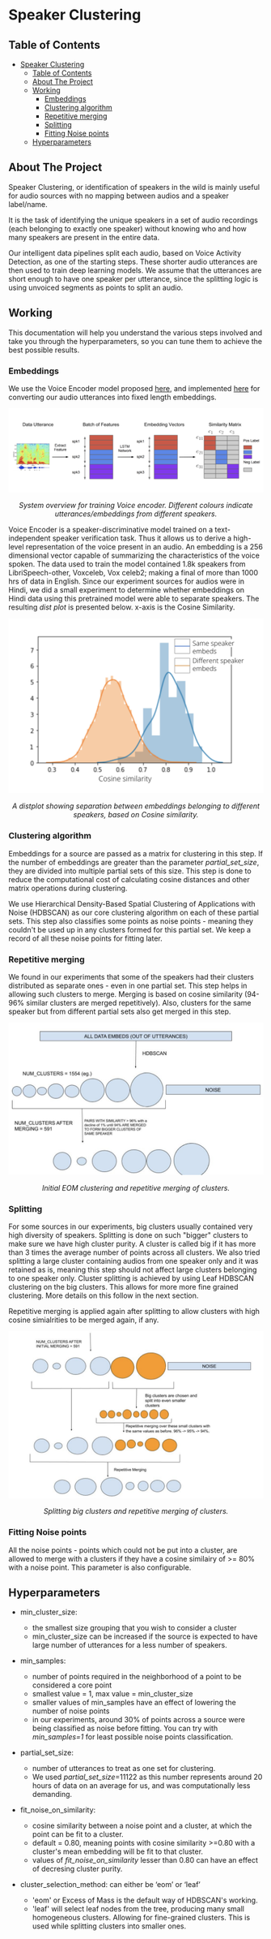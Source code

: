 # Speaker Clustering

<!-- TABLE OF CONTENTS -->
## Table of Contents

- [Speaker Clustering](#speaker-clustering)
  - [Table of Contents](#table-of-contents)
  - [About The Project](#about-the-project)
  - [Working](#working)
    - [Embeddings](#embeddings)
    - [Clustering algorithm](#clustering-algorithm)
    - [Repetitive merging](#repetitive-merging)
    - [Splitting](#splitting)
    - [Fitting Noise points](#fitting-noise-points)
  - [Hyperparameters](#hyperparameters)


<!-- ABOUT THE PROJECT -->
## About The Project

Speaker Clustering, or identification of speakers in the wild is mainly useful for audio sources with no mapping between audios and a speaker label/name.

It is the task of identifying the unique speakers in a set of audio recordings (each belonging to exactly one speaker) without knowing who and how many speakers are present in the entire data. 

Our intelligent data pipelines split each audio, based on Voice Activity Detection, as one of the starting steps. These shorter audio utterances are then used to train deep learning models. We assume that the utterances are short enough to have one speaker per utterance, since the splitting logic is using unvoiced segments as points to split an audio.


<!-- WORKING -->
## Working

This documentation will help you understand the various steps involved and take you through the hyperparameters, so you can tune them to achieve the best possible results.

### Embeddings
We use the Voice Encoder model proposed [here](https://arxiv.org/abs/1710.10467), and implemented [here](https://github.com/resemble-ai/Resemblyzer) for converting our audio utterances into fixed length embeddings.

![System Overview](img/embeddings_ge2e.png)
<p align="center">

</p>
<p align="center">
<i>System overview for training Voice encoder. Different colours indicate utterances/embeddings from different speakers.</i> 
</p>



Voice Encoder is a speaker-discriminative model trained on a text-independent speaker verification task. Thus it allows us to derive a high-level representation of the voice present in an audio. An embedding is a 256 dimensional vector capable of summarizing the characteristics of the voice spoken. The data used to train the model contained 1.8k speakers from LibriSpeech-other, Voxceleb, Vox celeb2; making a final of more than 1000 hrs of data in English. Since our experiment sources for audios were in Hindi, we did a small experiment to determine whether embeddings on Hindi data using this pretrained model were able to separate speakers. The resulting _dist plot_ is presented below. x-axis is the Cosine Similarity.

![Distplot](img/speaker_vocoder_exp.png)

<p align="center">
</p>
<p align="center">
<i>A distplot showing separation between embeddings belonging to different speakers, based on Cosine similarity.</i> 
</p>

### Clustering algorithm

Embeddings for a source are passed as a matrix for clustering in this step.
If the number of embeddings are greater than the parameter _partial_set_size_, they are divided into multiple partial sets of this size. This step is done to reduce the computational cost of calculating cosine distances and other matrix operations during clustering.

We use Hierarchical Density-Based Spatial Clustering of Applications with Noise (HDBSCAN) as our core clustering algorithm on each of these partial sets.
This step also classifies some points as noise points - meaning they couldn't be used up in any clusters formed for this partial set. We keep a record of all these noise points for fitting later.

### Repetitive merging
We found in our experiments that some of the speakers had their clusters distributed as separate ones - even in one partial set. This step helps in allowing such clusters to merge. Merging is based on cosine similarity (94-96% similar clusters are merged repetitively).
Also, clusters for the same speaker but from different partial sets also get merged in this step.

![Cluster and merge](img/cluster_and_merge.png)
<p align="center">
</p>
<p align="center">
<i>Initial EOM clustering and repetitive merging of clusters.</i> 
</p>

### Splitting
For some sources in our experiments, big clusters usually contained very high diversity of speakers. Splitting is done on such "bigger" clusters to make sure we have high cluster purity. A cluster is called big if it has more than 3 times the average number of points across all clusters.
We also tried splitting a large cluster containing audios from one speaker only and it was retained as is, meaning this step should not affect large clusters belonging to one speaker only.
Cluster splitting is achieved by using Leaf HDBSCAN clustering on the big clusters. This allows for more more fine grained clustering. More details on this follow in the next section.

Repetitive merging is applied again after splitting to allow clusters with high cosine simialrities to be merged again, if any.

![Split and merge](img/split_and_merge.png)
<p align="center">
</p>
<p align="center">
<i>Splitting big clusters and repetitive merging of clusters.</i> 
</p>

### Fitting Noise points

All the noise points - points which could not be put into a cluster, are allowed to merge with a clusters if they have a cosine similairy of >= 80% with a noise point. This parameter is also configurable. 

<!-- HYPERPARAMETERS -->
## Hyperparameters

- min_cluster_size: 
    - the smallest size grouping that you wish to consider a cluster
    - min_cluster_size can be increased if the source is expected to have large number of utterances for a less number of speakers.


- min_samples: 
    - number of points required in the neighborhood of a point to be considered a core point
    - smallest value = 1, max value = min_cluster_size
    - smaller values of min_samples have an effect of lowering the number of noise points
    - in our experiments, around 30% of points across a source were being classified as noise before fitting. You can try with _min_samples=1_ for least possible noise points classification.

- partial_set_size:
    - number of utterances to treat as one set for clustering. 
    - We used _partial_set_size_=11122 as this number represents around 20 hours of data on an average for us, and was computationally less demanding.

- fit_noise_on_similarity:
    - cosine similarity between a noise point and a cluster, at which the point can be fit to a cluster.
    - default = 0.80, meaning points with cosine similarity >=0.80 with a cluster's mean embedding will be fit to that cluster.
    - values of _fit_noise_on_similarity_ lesser than 0.80 can have an effect of decresing cluster purity.

- cluster_selection_method: can either be ‘eom’ or ‘leaf’
    - 'eom' or Excess of Mass is the default way of HDBSCAN's working. 
    - 'leaf' will select leaf nodes from the tree, producing many small homogeneous clusters. Allowing for fine-grained clusters. This is used while splitting clusters into smaller ones.